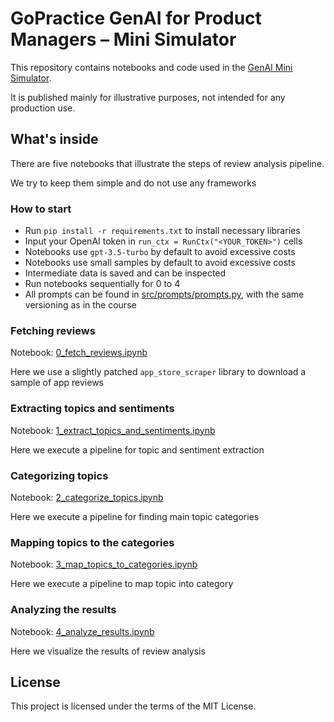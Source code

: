 # GoPractice GenAI for Product Managers – Mini Simulator

This repository contains notebooks and code used in the [GenAI Mini Simulator](https://gopractice.io/course/genai/).

It is published mainly for illustrative purposes, not intended for any production use.

## What's inside

There are five notebooks that illustrate the steps of review analysis pipeline.

We try to keep them simple and do not use any frameworks

### How to start 
- Run `pip install -r requirements.txt` to install necessary libraries
- Input your OpenAI token in `run_ctx = RunCtx("<YOUR_TOKEN>")` cells
- Notebooks use `gpt-3.5-turbo` by default to avoid excessive costs
- Notebooks use small samples by default to avoid excessive costs
- Intermediate data is saved and can be inspected
- Run notebooks sequentially for 0 to 4
- All prompts can be found in [src/prompts/prompts.py](./src/prompts/prompts.py), with the same versioning as in the course 

### Fetching reviews
Notebook: [0_fetch_reviews.ipynb](./src/0_fetch_reviews.ipynb)

Here we use a slightly patched `app_store_scraper` library to download a sample of app reviews

### Extracting topics and sentiments
Notebook: [1_extract_topics_and_sentiments.ipynb](./src/1_extract_topics_and_sentiments.ipynb)

Here we execute a pipeline for topic and sentiment extraction

### Categorizing topics
Notebook: [2_categorize_topics.ipynb](./src/2_categorize_topics.ipynb)

Here we execute a pipeline for finding main topic categories

### Mapping topics to the categories
Notebook: [3_map_topics_to_categories.ipynb](./src/3_map_topics_to_categories.ipynb)

Here we execute a pipeline to map topic into category

### Analyzing the results
Notebook: [4_analyze_results.ipynb](./src/4_analyze_results.ipynb)

Here we visualize the results of review analysis

## License

This project is licensed under the terms of the MIT License.

